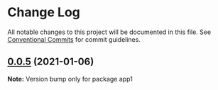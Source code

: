# Change Log

All notable changes to this project will be documented in this file.
See [Conventional Commits](https://conventionalcommits.org) for commit guidelines.

## [0.0.5](https://github.com/milhous/module-federation-examples/compare/app1@0.0.4...app1@0.0.5) (2021-01-06)

**Note:** Version bump only for package app1

